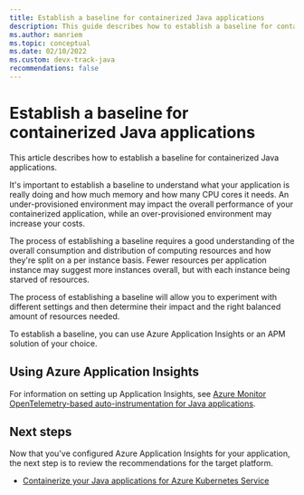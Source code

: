 ```yaml
---
title: Establish a baseline for containerized Java applications
description: This guide describes how to establish a baseline for containerized Java applications
ms.author: manriem
ms.topic: conceptual
ms.date: 02/10/2022
ms.custom: devx-track-java
recommendations: false
---
```


# Establish a baseline for containerized Java applications

This article describes how to establish a baseline for containerized Java applications.

It's important to establish a baseline to understand what your application is really doing and how much memory and how many CPU cores it needs. An under-provisioned environment may impact the overall performance of your containerized application, while an over-provisioned environment may increase your costs.

The process of establishing a baseline requires a good understanding of the overall consumption and distribution of computing resources and how they're split on a per instance basis. Fewer resources per application instance may suggest more instances overall, but with each instance being starved of resources.

The process of establishing a baseline will allow you to experiment with different settings and then determine their impact and the right balanced amount of resources needed.

To establish a baseline, you can use Azure Application Insights or an APM solution of your choice.

## Using Azure Application Insights

For information on setting up Application Insights, see [Azure Monitor OpenTelemetry-based auto-instrumentation for Java applications](/azure/azure-monitor/app/java-in-process-agent).

## Next steps

Now that you've configured Azure Application Insights for your application, the next step is to review the recommendations for the target platform.

* [Containerize your Java applications for Azure Kubernetes Service](aks.md)
